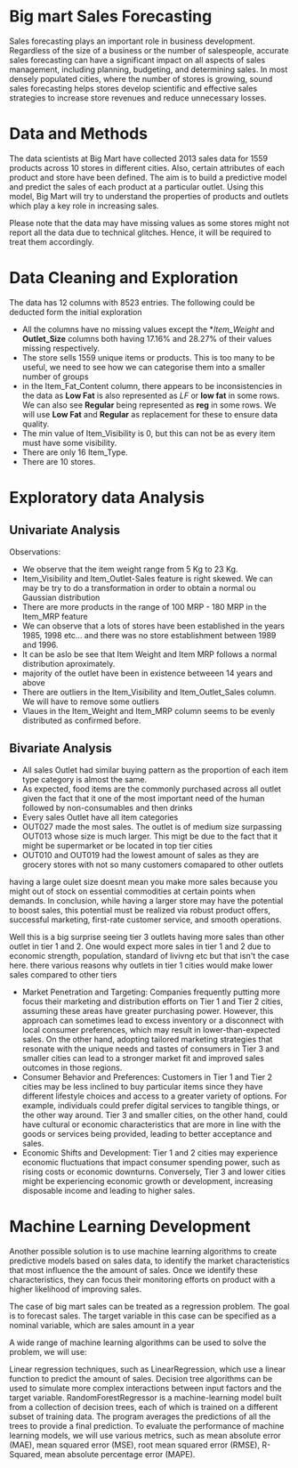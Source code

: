 # Big mart Sales Forecasting
Sales forecasting plays an important role in business development. Regardless of the size of a business or the number of salespeople, accurate sales forecasting can have a significant impact on all aspects of sales management, including planning, budgeting, and determining sales. In most densely populated cities, where the number of stores is growing, sound sales forecasting helps stores develop scientific and effective sales strategies to increase store revenues and reduce unnecessary losses.

# Data and Methods
The data scientists at Big Mart have collected 2013 sales data for 1559 products across 10 stores in different cities. Also, certain attributes of each product and store have been defined. The aim is to build a predictive model and predict the sales of each product at a particular outlet. Using this model, Big Mart will try to understand the properties of products and outlets which play a key role in increasing sales.

Please note that the data may have missing values as some stores might not report all the data due to technical glitches. Hence, it will be required to treat them accordingly.

# Data Cleaning and Exploration
The data has 12 columns with 8523 entries. The following could be deducted form the initial exploration
+ All the columns have no missing values except the **Item_Weight* and **Outlet_Size** columns both having 17.16% and 28.27% of their values missing respectively. 
+ The store sells 1559 unique items or products. This is too many to be useful, we need to see how we can categorise them into a smaller number of groups 
+ in the Item_Fat_Content column, there appears to be inconsistencies in the data as **Low Fat** is also represented as *LF* or **low fat** in some rows. We can also see **Regular** being represented as **reg** in some rows. We will use **Low Fat** and **Regular** as replacement for these to ensure data quality.
+ The min value of Item_Visibility is 0, but this can not be as every item must have some visibility.
+ There are only 16 Item_Type.
+ There are 10 stores.

# Exploratory data Analysis
## Univariate Analysis
Observations:
+ We observe that the item weight range from 5 Kg to 23 Kg.
+ Item_Visibility and Item_Outlet-Sales feature is right skewed. We can may be try to do a transformation in order to obtain a normal ou Gaussian distribution
+ There are more products in the range of 100 MRP - 180 MRP in the Item_MRP feature
+ We can observe that a lots of stores have been established in the years 1985, 1998 etc... and there was no store establishment between 1989 and 1996.
+ It can be aslo be see that Item Weight and Item MRP follows a normal distribution aproximately.
 + majority of the outlet have been in existence betweeen 14 years and above
 + There are outliers in the Item_Visibility and Item_Outlet_Sales column. We will have to remove some outliers
 + Vlaues in the Item_Weight and Item_MRP column seems to be evenly distributed as confirmed before.

## Bivariate Analysis
+ All sales Outlet had similar buying pattern as the proportion of each item type category is almost the same.
+ As expected, food items are the commonly purchased across all outlet given the fact that it one of the most important need of the human followed by non-consumables and then drinks
+ Every sales Outlet have all item categories
+ OUT027 made the most sales. The outlet is of medium size surpassing OUT013 whose size is much larger. This migt be due to the fact that it might be supermarket or be located in top tier cities
+ OUT010 and OUT019 had the lowest amount of sales as they are grocery stores with not so many customers comapared to other outlets

having a large oulet size doesnt mean you make more sales because you might out of stock on essential commodities at certain points when demands.
In conclusion, while having a larger store may have the potential to boost sales, this potential must be realized via robust product offers, successful marketing, first-rate customer service, and smooth operations.

Well this is a big surprise seeing tier 3 outlets having more sales than other outlet in tier 1 and 2. One would expect more sales in tier 1 and 2 due to economic strength, population, standard of livivng etc but that isn't the case here. there various reasons why outlets in tier 1 cities would make lower sales compared to other tiers

+ Market Penetration and Targeting: Companies frequently putting more focus their marketing and distribution efforts on Tier 1 and Tier 2 cities, assuming these areas have greater purchasing power. However, this approach can sometimes lead to excess inventory or a disconnect with local consumer preferences, which may result in lower-than-expected sales. On the other hand, adopting tailored marketing strategies that resonate with the unique needs and tastes of consumers in Tier 3 and smaller cities can lead to a stronger market fit and improved sales outcomes in those regions.
+ Consumer Behavior and Preferences: Customers in Tier 1 and Tier 2 cities may be less inclined to buy particular items since they have different lifestyle choices and access to a greater variety of options. For example, individuals could prefer digital services to tangible things, or the other way around. Tier 3 and smaller cities, on the other hand, could have cultural or economic characteristics that are more in line with the goods or services being provided, leading to better acceptance and sales.
+ Economic Shifts and Development: Tier 1 and 2 cities may experience economic fluctuations that impact consumer spending power, such as rising costs or economic downturns. Conversely, Tier 3 and lower cities might be experiencing economic growth or development, increasing disposable income and leading to higher sales.

# Machine Learning Development
Another possible solution is to use machine learning algorithms to create predictive models based on sales data, to identify the market characteristics that most influence the the amount of sales. Once we identify these characteristics, they can focus their monitoring efforts on product with a higher likelihood of improving sales.

The case of big mart sales can be treated as a regression problem. The goal is to forecast sales. The target variable in this case can be specified as a nominal variable, which are sales amount in a year

A wide range of machine learning algorithms can be used to solve the problem, we will use:

Linear regression techniques, such as LinearRegression, which use a linear function to predict the amount of sales.
Decision tree algorithms can be used to simulate more complex interactions between input factors and the target variable. RandomForestRegressor is a machine-learning model built from a collection of decision trees, each of which is trained on a different subset of training data. The program averages the predictions of all the trees to provide a final prediction.
To evaluate the performance of machine learning models, we will use various metrics, such as mean absolute error (MAE), mean squared error (MSE), root mean squared error (RMSE), R-Squared, mean absolute percentage error (MAPE).

